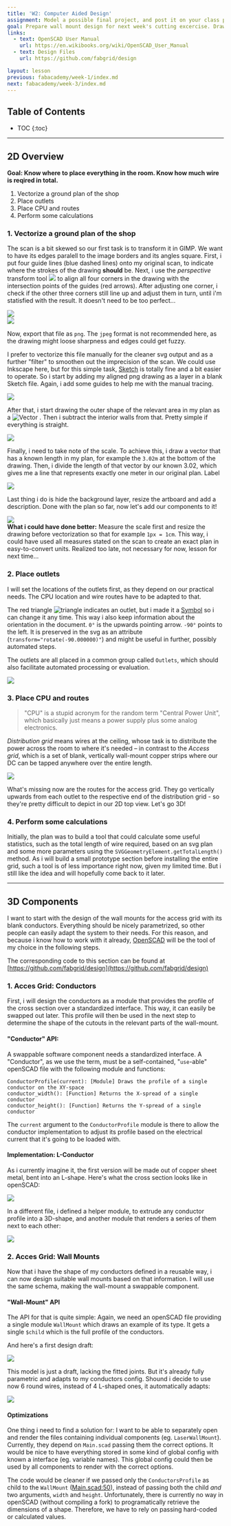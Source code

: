 ```yaml
---
title: 'W2: Computer Aided Design'
assignment: Model a possible final project, and post it on your class page
goal: Prepare wall mount design for next week's cutting excercise. Draw a plan of the installation in the shop.
links:
  - text: OpenSCAD User Manual
    url: https://en.wikibooks.org/wiki/OpenSCAD_User_Manual
  - text: Design Files
  	url: https://github.com/fabgrid/design

layout: lesson
previous: fabacademy/week-1/index.md
next: fabacademy/week-3/index.md
---
```


## Table of Contents

* TOC
{:toc}

---

## 2D Overview

**Goal: Know where to place everything in the room. Know how much wire is reqired in total.**

1. Vectorize a ground plan of the shop
2. Place outlets
3. Place CPU and routes
4. Perform some calculations

### 1. Vectorize a ground plan of the shop

The scan is a bit skewed so our first task is to transform it in GIMP. We want to have its edges paralell to the image borders and its angles square. First, i put four guide lines (blue dashed lines) onto my original scan, to indicate where the strokes of the drawing **should** be. Next, i use the *perspective* transform tool <img src="01-gimp-transform-tool.png" class="icon"/> to align all four corners in the drawing with the intersection points of the guides (red arrows). After adjusting one corner, i check if the other three corners still line up and adjust them in turn, until i'm statisfied with the result. It doesn't need to be too perfect…

<div class="row">
	<div class="col-sm-6">
		<img src="02-gimp-screenshot-1.png" class="constrain shadow" />
	</div>
	<div class="col-sm-6">
		<img src="03-gimp-screenshot-2.png" class="constrain shadow" />
	</div>
</div>

Now, export that file as `png`. The `jpeg` format is not recommended here, as the drawing might loose sharpness and edges could get fuzzy.

I prefer to vectorize this file manually for the cleaner svg output and as a further "filter" to smoothen out the imprecision of the scan. We could use Inkscape here, but for this simple task, [Sketch](https://www.sketchapp.com/) is totally fine and a bit easier to operate. So i start by adding my aligned png drawing as a layer in a blank Sketch file. Again, i add some guides to help me with the manual tracing.

<img src="04-sketch-guides.png" class="constrain" />

After that, i start drawing the outer shape of the relevant area in my plan as a <img alt="Vector" src="05-sketch-vector-tool.png" class="icon"/> . Then i subtract the interior walls from that. Pretty simple if everything is straight.

<img src="06-sketch-interior.png" class="constrain" />

Finally, i need to take note of the scale. To achieve this, i draw a vector that has a known length in my plan, for example the `3.02m` at the bottom of the drawing. Then, i divide the length of that vector by our known 3.02, which gives me a line that represents exactly one meter in our original plan. Label

<img src="07-sketch-scale.png" class="constrain" />

Last thing i do is hide the background layer, resize the artboard and add a description. Done with the plan so far, now let's add our components to it!

<img src="08-sketch-ground-plan.png" class="constrain" />

<div class="alert alert-warning">
	<strong>What i could have done better:</strong> Measure the scale first and resize the drawing before vectorization so that for example <code>1px = 1cm</code>. This way, i could have used all measures stated on the scan to create an exact plan in easy-to-convert units. Realized too late, not necessary for now, lesson for next time…
</div>

### 2. Place outlets

I will set the locations of the outlets first, as they depend on our practical needs. The CPU location and wire routes have to be adapted to that.

The red triangle <img alt="triangle" src="09-outlet-symbol.png" class="icon"/> indicates an outlet, but i made it a [Symbol](https://www.sketchapp.com/learn/documentation/symbols/) so i can change it any time. This way i also keep information about the orientation in the document. `0°` is the upwards pointing arrow. `-90°` points to the left. It is preserved in the svg as an attribute (`transform="rotate(-90.000000)"`) and might be useful in further, possibly automated steps.

The outlets are all placed in a common group called `Outlets`, which should also facilitate automated processing or evaluation.

<img src="10-sketch-outlets.png" class="constrain" />

### 3. Place CPU and routes

> "CPU" is a stupid acronym for the random term "Central Power Unit", which basically just means a power supply plus some analog electronics.

*Distribution grid* means wires at the ceiling, whose task is to distribute the power across the room to where it's needed – in contrast to the *Access grid*, which is a set of blank, vertically wall-mount copper strips where our DC can be tapped anywhere over the entire length.

<img src="00-installation.svg" class="constrain shadow" />

What's missing now are the routes for the access grid. They go vertically upwards from each outlet to the respective end of the distribution grid - so they're pretty difficult to depict in our 2D top view. Let's go 3D!

### 4. Perform some calculations

<div class="alert alert-warning">Initially, the plan was to build a tool that could calculate some useful statistics, such as the total length of wire required, based on an svg plan and some more parameters using the <code>SVGGeometryElement.getTotalLength()</code> method. As i will build a small prototype section before installing the entire grid, such a tool is of less importance right now, given my limited time. But i still like the idea and will hopefully come back to it later.</div>

---

## 3D Components

I want to start with the design of the wall mounts for the access grid with its blank conductors. Everything should be nicely parametrized, so other people can easily adapt the system to their needs. For this reason, and because i know how to work with it already, [OpenSCAD](http://www.openscad.org/) will be the tool of my choice in the following steps.

The corresponding code to this section can be found at [https://github.com/fabgrid/design](https://github.com/fabgrid/design)

### 1. Acces Grid: Conductors

First, i will design the conductors as a module that provides the profile of the cross section over a standardized interface. This way, it can easily be swapped out later. This profile will then be used in the next step to determine the shape of the cutouts in the relevant parts of the wall-mount.

#### "Conductor" API:

A swappable software component needs a standardized interface. A "Conductor", as we use the term, must be a self-contained, "`use`-able" openSCAD file with the following module and functions:

```
ConductorProfile(current): [Module] Draws the profile of a single conductor on the XY-space
conductor_width(): [Function] Returns the X-spread of a single conductor
conductor_height(): [Function] Returns the Y-spread of a single conductor
```

The `current` argument to the `ConductorProfile` module is there to allow the conductor implementation to adjust its profile based on the electrical current that it's going to be loaded with.

#### Implementation: L-Conductor

As i currently imagine it, the first version will be made out of copper sheet metal, bent into an L-shape. Here's what the cross section looks like in openSCAD:

<img src="11-scad-l-profile.png" class="constrain" />

In a different file, i defined a helper module, to extrude any conductor profile into a 3D-shape, and another module that renders a series of them next to each other:

<img src="12-scad-conductor-3d.png" class="constrain" />

### 2. Acces Grid: Wall Mounts

Now that i have the shape of my conductors defined in a reusable way, i can now design suitable wall mounts based on that information. I will use the same schema, making the wall-mount a swappable component.

#### "Wall-Mount" API

The API for that is quite simple: Again, we need an openSCAD file providing a single module `WallMount` which draws an example of its type. It gets a single `$child` which is the full profile of the conductors.

And here's a first design draft:

<img src="13-scad-laser-wallmount.png" class="constrain" />

This model is just a draft, lacking the fitted joints. But it's already fully parametric and adapts to my conductors config. Shound i decide to use now 6 round wires, instead of 4 L-shaped ones, it automatically adapts:

<img src="14-scad-laser-wallmount-variant.png" class="constrain" />

#### Optimizations

One thing i need to find a solution for: I want to be able to separately open and render the files containing individual components (eg. `LaserWallMount`). Currently, they depend on `Main.scad` passing them the correct options. It would be nice to have everything stored in some kind of global config with known a interface (eg. variable names). This global config could then be used by all components to render with the correct options.

The code would be cleaner if we passed only the `ConductorsProfile` as child to the `WallMount` ([Main.scad:50](https://github.com/fabgrid/design/blob/master/Main.scad#L50)), instead of passing both the child *and* two arguments, `width` and `height`. Unfortunately, there is currently no way in openSCAD (without compiling a fork) to programatically retrieve the dimensions of a shape. Therefore, we have to rely on passing hard-coded or calculated values.

